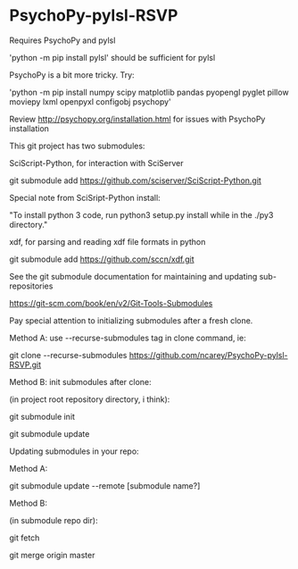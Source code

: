# PsychoPy-pylsl-RSVP

Requires PsychoPy and pylsl

'python -m pip install pylsl' should be sufficient for pylsl

PsychoPy is a bit more tricky. Try:

'python -m pip install numpy scipy matplotlib pandas pyopengl pyglet pillow moviepy lxml openpyxl configobj psychopy'

Review http://psychopy.org/installation.html for issues with PsychoPy installation


This git project has two submodules:

SciScript-Python, for interaction with SciServer

git submodule add https://github.com/sciserver/SciScript-Python.git

Special note from SciSript-Python install: 

"To install python 3 code, run python3 setup.py install while in the ./py3 directory."


xdf, for parsing and reading xdf file formats in python

git submodule add https://github.com/sccn/xdf.git


See the git submodule documentation for maintaining and updating sub-repositories 

https://git-scm.com/book/en/v2/Git-Tools-Submodules

Pay special attention to initializing submodules after a fresh clone.

Method A: use --recurse-submodules tag in clone command, ie:

git clone --recurse-submodules https://github.com/ncarey/PsychoPy-pylsl-RSVP.git

Method B: init submodules after clone:

(in project root repository directory, i think):

git submodule init

git submodule update

Updating submodules in your repo:

Method A:

git submodule update --remote [submodule name?]

Method B:

(in submodule repo dir):

git fetch

git merge origin master


